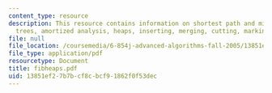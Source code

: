 ```yaml
---
content_type: resource
description: This resource contains information on shortest path and minimum spanning
  trees, amortized analysis, heaps, inserting, merging, cutting, marking, and utility.
file: null
file_location: /coursemedia/6-854j-advanced-algorithms-fall-2005/13851ef27b7bcf8cbcf91862f0f53dec_fibheaps.pdf
file_type: application/pdf
resourcetype: Document
title: fibheaps.pdf
uid: 13851ef2-7b7b-cf8c-bcf9-1862f0f53dec
---
```

